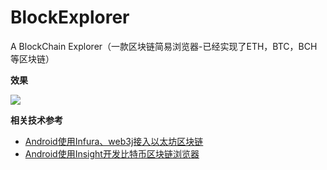 # BlockExplorer
A BlockChain Explorer（一款区块链简易浏览器-已经实现了ETH，BTC，BCH等区块链）

**效果**

![](https://github.com/wulijie/BlockExplorer/blob/master/images/blockexplorer.gif)

**相关技术参考**

- [Android使用Infura、web3j接入以太坊区块链](https://github.com/wulijie/AndroidNotes/blob/master/BlockChain/%E4%BD%BF%E7%94%A8Infura%E3%80%81Web3j%E6%8E%A5%E5%85%A5%E4%BB%A5%E5%A4%AA%E5%9D%8A%E5%8C%BA%E5%9D%97%E9%93%BE.md)
- [Android使用Insight开发比特币区块链浏览器](https://github.com/wulijie/AndroidNotes/blob/master/BlockChain/Android%E4%BD%BF%E7%94%A8Insight%E5%BC%80%E5%8F%91%E6%AF%94%E7%89%B9%E5%B8%81%E5%8C%BA%E5%9D%97%E9%93%BE%E6%B5%8F%E8%A7%88%E5%99%A8.md)